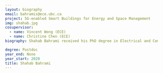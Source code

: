 ```yaml
---
layout: biography
email: bahramis@ece.ubc.ca
project: 5G-enabled Smart Buildings for Energy and Space Management
img: shahab.jpg
cosupervisor: 
  - name: Vincent Wong (ECE)
  - name: Christine Chen (ECE)
biography: Shahab Bahrami received his PhD degree in Electrical and Computer Engineering (ECE) from The University of British Columbia (UBC) in August 2017.  Shahab received various prestigious scholarships at UBC, including the distinguished and highly competitive UBC’s Four Year Fellowship (2013-2017) as well as the Graduate Support Initiative Award from the Faculty of Applied Science at UBC (2014-2017). Currently, Shahab is working as a postdoctoral fellow under the co-supervision of Professors Vincent Wong and Christine Chen. As a part of 5G-enabled Energy and Space Management project for Rogers Communications Inc., Shahab is designing data-driven algorithms for energy management in UBC campus buildings. Shahab’s research interests include energy management, 5G communication networks, power markets, demand side management, with applications to smart grid.

degree: Postdoc
year_end: None
year_start: 2020
title: Shahab Bahrami
---
```

